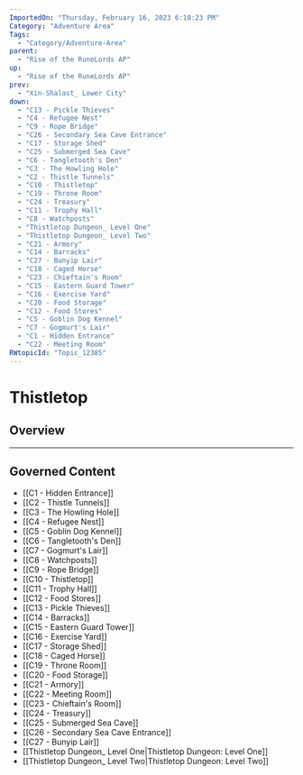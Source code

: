 ```yaml
---
ImportedOn: "Thursday, February 16, 2023 6:10:23 PM"
Category: "Adventure Area"
Tags:
  - "Category/Adventure-Area"
parent:
  - "Rise of the RuneLords AP"
up:
  - "Rise of the RuneLords AP"
prev:
  - "Xin-Shalast_ Lower City"
down:
  - "C13 - Pickle Thieves"
  - "C4 - Refugee Nest"
  - "C9 - Rope Bridge"
  - "C26 - Secondary Sea Cave Entrance"
  - "C17 - Storage Shed"
  - "C25 - Submerged Sea Cave"
  - "C6 - Tangletooth's Den"
  - "C3 - The Howling Hole"
  - "C2 - Thistle Tunnels"
  - "C10 - Thistletop"
  - "C19 - Throne Room"
  - "C24 - Treasury"
  - "C11 - Trophy Hall"
  - "C8 - Watchposts"
  - "Thistletop Dungeon_ Level One"
  - "Thistletop Dungeon_ Level Two"
  - "C21 - Armory"
  - "C14 - Barracks"
  - "C27 - Bunyip Lair"
  - "C18 - Caged Horse"
  - "C23 - Chieftain's Room"
  - "C15 - Eastern Guard Tower"
  - "C16 - Exercise Yard"
  - "C20 - Food Storage"
  - "C12 - Food Stores"
  - "C5 - Goblin Dog Kennel"
  - "C7 - Gogmurt's Lair"
  - "C1 - Hidden Entrance"
  - "C22 - Meeting Room"
RWtopicId: "Topic_12385"
---
```

# Thistletop
## Overview
---
## Governed Content
- [[C1 - Hidden Entrance]]
- [[C2 - Thistle Tunnels]]
- [[C3 - The Howling Hole]]
- [[C4 - Refugee Nest]]
- [[C5 - Goblin Dog Kennel]]
- [[C6 - Tangletooth's Den]]
- [[C7 - Gogmurt's Lair]]
- [[C8 - Watchposts]]
- [[C9 - Rope Bridge]]
- [[C10 - Thistletop]]
- [[C11 - Trophy Hall]]
- [[C12 - Food Stores]]
- [[C13 - Pickle Thieves]]
- [[C14 - Barracks]]
- [[C15 - Eastern Guard Tower]]
- [[C16 - Exercise Yard]]
- [[C17 - Storage Shed]]
- [[C18 - Caged Horse]]
- [[C19 - Throne Room]]
- [[C20 - Food Storage]]
- [[C21 - Armory]]
- [[C22 - Meeting Room]]
- [[C23 - Chieftain's Room]]
- [[C24 - Treasury]]
- [[C25 - Submerged Sea Cave]]
- [[C26 - Secondary Sea Cave Entrance]]
- [[C27 - Bunyip Lair]]
- [[Thistletop Dungeon_ Level One|Thistletop Dungeon: Level One]]
- [[Thistletop Dungeon_ Level Two|Thistletop Dungeon: Level Two]]

